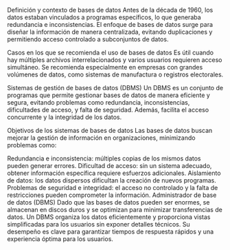Definición y contexto de bases de datos
Antes de la década de 1960, los datos estaban vinculados a programas específicos, lo que generaba redundancia e inconsistencias. El enfoque de bases de datos surge para diseñar la información de manera centralizada, evitando duplicaciones y permitiendo acceso controlado a subconjuntos de datos.

Casos en los que se recomienda el uso de bases de datos
Es útil cuando hay múltiples archivos interrelacionados y varios usuarios requieren acceso simultáneo. Se recomienda especialmente en empresas con grandes volúmenes de datos, como sistemas de manufactura o registros electorales.

Sistemas de gestión de bases de datos (DBMS)
Un DBMS es un conjunto de programas que permite gestionar bases de datos de manera eficiente y segura, evitando problemas como redundancia, inconsistencias, dificultades de acceso, y falta de seguridad. Además, facilita el acceso concurrente y la integridad de los datos.

Objetivos de los sistemas de bases de datos
Las bases de datos buscan mejorar la gestión de información en organizaciones, minimizando problemas como:

Redundancia e inconsistencia: múltiples copias de los mismos datos pueden generar errores.
Dificultad de acceso: sin un sistema adecuado, obtener información específica requiere esfuerzos adicionales.
Aislamiento de datos: los datos dispersos dificultan la creación de nuevos programas.
Problemas de seguridad e integridad: el acceso no controlado y la falta de restricciones pueden comprometer la información.
Administrador de base de datos (DBMS)
Dado que las bases de datos pueden ser enormes, se almacenan en discos duros y se optimizan para minimizar transferencias de datos. Un DBMS organiza los datos eficientemente y proporciona vistas simplificadas para los usuarios sin exponer detalles técnicos. Su desempeño es clave para garantizar tiempos de respuesta rápidos y una experiencia óptima para los usuarios.







